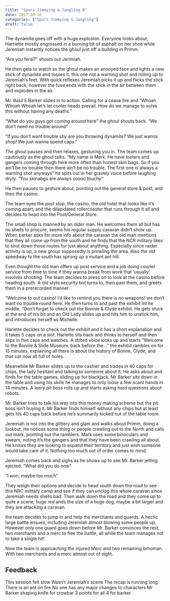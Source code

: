 ```yaml
---
title: "Spurs Jimmying & Jangling 9"
date: 2017-10-16
categories: ["Spurs Jimmying & Jangling"]
draft: false
---
```


The dynamite goes off with a huge explosion. Everyone looks about, Harriette mostly engrossed in a burning bit of asphalt on her shoe while Jeremiah instantly notices the ghoul just off a building in Primm.

“Are you feral?” shouts out Jerimiah.

He then gets to watch as the ghoul makes an annoyed face and lights a new stick of dynamite and tosses it, this one not a warning shot and rolling up to Jeremiah’s feet. With quick reflexes Jeremiah picks it up and flicks the stick right back, however the fuse ends with the stick in the air between them and explodes in the air.

Mr. Basil E Barker slides in to action. Calling for a cease fire and “Whoah Whoah Whoah let’s let cooler heads prevail. How do we manage to solve this without having any deaths.”

“What do you guys got coming around here” the ghoul shouts back. “We don’t need no trouble around”

“If you don’t want trouble shy are you throwing dynamite? We just wanna shop! We just wanna spend caps.”

The ghoul pauses and then relaxes, gesturing you in. The team comes up cautiously as the ghoul talks. “My name is Mark. He have looters and gangers coming through here more often than honest skin bags. So if you ain’t be no trouble then there ain’t be no trouble. The first one is always a warning shot anyways” he spits out in her gravely voice before laughing dryly. “You skinabgs are always soooo touchy”

He then pauses to gesture about, pointing out the general store & post, and then the casino.

The team eyes the post stop, the casino, the old hotel that looks like it’s coming apart, and the dilapidated rollercoaster that runs through it all and decides to head into the Post/General Store.

The small shop is manned by an older man. He welcomes them all but has no shells to procure, seems his regular supply caravan didn’t show up. When barker asks for more info about the caravan the old man mentions that they all come up from the south and he finds that the NCR military likes to shut down those routes for just about anything. Especially since raider activity is up, a new group supposedly is prowling the area. Also the old speedway to the south has sprung up a mutant ant hill.

Even thought the old man offers up post service and a job doing courier service from time to time if they wanna break from work that ‘usually’ involves shooting. The team decides to press on to look at the casino before heading south. A old style security bot turns to, then past them, and greets them in a prerecorded manner.

“Welcome to out casino! I’d like to remind you there is no weapons! we don’t want no trouble round here. He then turns to and past the exhibit int he middle. “Don’t forget to check out the Bonnie & Clyde exhibit. He gets stuck at the end of his bit and an Old Lady slides up and hits him to unstick him, and introduces herself as Michelle.

Hariette decides to check out the exhibit and it has a short explanation and it takes 5 caps on a slot. Hariette sits back and thinks to herself and then slips in five caps and watches. A stilted voice kicks up and starts “Welcome to the Bonnie & Slide Museum, back before the…” the exhibit rambles on for 15 minutes, explaining all there is about the history of Bonne, Clyde, and that car now all full of holes.

Meanwhile Mr Barker slides up to the cashier and trades in 40 caps for chips, the lady hesitant and talking to someone about it. He asks about and finds for the table games, sliding up for blackjack. Mr Barker sits down in the table and using his skills he manages to only loose a few scant hands in 14 minutes. A leery pit boss rolls up and starts asking hard questions about robots.

Mr. Barker tries to talk his way into this money making scheme but the pit boss isn’t buying it. Mr Barker finds himself without any chips but at least gets his 40 caps back before he’s summarily kicked out of the table room.

Jeremiah is not into the glittery and glam and walks about Primm, doing a lookout. He notices some thing or people crawling out to the North and calls out mark, pointing out the ramblers. Mark uses some binoculars and swears, noting it’s the gangers and that they have been crawling all about. He knows they are looking to expand their territory and just wish someone would take care of it. Nothing too much out of order comes to mind.

Jeremiah comes back and sighs as he shows up to see Mr. Barker jetting ejected. “What did you do now”

“I won, maybe too much”

They weigh their options and decide to head south down the road to see this NRC military camp and see if they can unclog this whole caravan since Jeremiah needs shells bad. Then walk down the road and they come up to quite a scene; huge red ands the size of a huge dog, maybe a bit larger and they are attacking a caravan.

the team decides to jump in and help the merchants and guards. A hectic large battle ensues, including Jeremiah almost blowing some people up. However only one guard goes down before Mr. Barker convinces the rest, two merchants and a merc to flee the battle, all while the team manages not to take a single hit!

Now the team is approaching the injured Merc and two remaining brhoman. With two merchants and a merc almost out of sight.

## Feedback
This session felt slow
  Wasn’t Jeremiah’s scene
The recap is running long
There is an ant on fire
No one has any major changes to characters
  Mr Barker shaping knife for crowbar
3 points for all
  4 for barker
